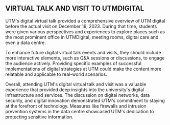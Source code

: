 ## VIRTUAL TALK AND VISIT TO UTMDIGITAL

UTM's digital virtual talk provided a comprehensive overview of UTM digital before the actual visit on December 19, 2023. During that time, students were given various perspectives and experiences to explore places such as the most prominent office in UTMDigital, meeting rooms, digital care and even a data centre.

To enhance future digital virtual talk events and visits, they should include more interactive elements, such as Q&A sessions or discussions, to engage the audience actively. Providing specific examples of successful implementations of digital strategies at UTM could make the content more relatable and applicable to real-world scenarios.

Overall, attending UTM's digital virtual talk and visit was a valuable experience that provided deep insights into the university's digital infrastructure and services. The discussion on digital networks, data security, and digital innovation demonstrated UTM's commitment to staying at the forefront of technology. Measures like firewalls and intrusion prevention systems in the data centre showcased UTM's dedication to protecting sensitive information.

